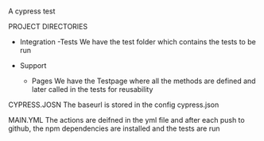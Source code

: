# 
A cypress test 

PROJECT DIRECTORIES
- Integration
  -Tests
We have the test folder which contains the tests to be run

- Support
  - Pages
We have the Testpage where all the methods are defined and later called in the tests for reusability

CYPRESS.JOSN
The baseurl is stored in the config cypress.json

MAIN.YML
The actions are deifned in the yml file and after each push to github, the npm dependencies are installed and the tests are run 


